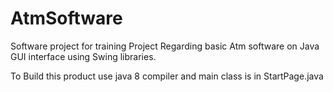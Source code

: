 # AtmSoftware
Software project for training
Project Regarding basic Atm software on Java GUI interface using Swing libraries.

To Build this product use java 8 compiler and main class is in StartPage.java

